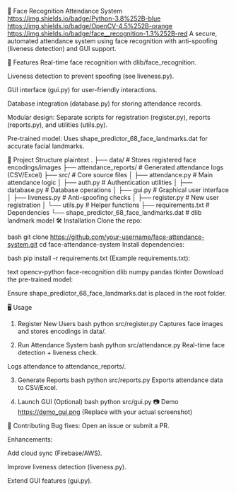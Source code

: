 📌 Face Recognition Attendance System
https://img.shields.io/badge/Python-3.8%252B-blue
https://img.shields.io/badge/OpenCV-4.5%252B-orange
https://img.shields.io/badge/face__recognition-1.3%252B-red
A secure, automated attendance system using face recognition with anti-spoofing (liveness detection) and GUI support.

🚀 Features
Real-time face recognition with dlib/face_recognition.

Liveness detection to prevent spoofing (see liveness.py).

GUI interface (gui.py) for user-friendly interactions.

Database integration (database.py) for storing attendance records.

Modular design: Separate scripts for registration (register.py), reports (reports.py), and utilities (utils.py).

Pre-trained model: Uses shape_predictor_68_face_landmarks.dat for accurate facial landmarks.

📂 Project Structure
plaintext
.
├── data/                  # Stores registered face encodings/images
├── attendance_reports/    # Generated attendance logs (CSV/Excel)
├── src/                   # Core source files
│   ├── attendance.py      # Main attendance logic
│   ├── auth.py            # Authentication utilities
│   ├── database.py        # Database operations
│   ├── gui.py             # Graphical user interface
│   ├── liveness.py        # Anti-spoofing checks
│   ├── register.py        # New user registration
│   └── utils.py           # Helper functions
├── requirements.txt       # Dependencies
└── shape_predictor_68_face_landmarks.dat  # dlib landmark model
🛠 Installation
Clone the repo:

bash
git clone https://github.com/your-username/face-attendance-system.git
cd face-attendance-system
Install dependencies:

bash
pip install -r requirements.txt
(Example requirements.txt):

text
opencv-python
face-recognition
dlib
numpy
pandas
tkinter
Download the pre-trained model:

Ensure shape_predictor_68_face_landmarks.dat is placed in the root folder.

🖥 Usage
1. Register New Users
bash
python src/register.py
Captures face images and stores encodings in data/.

2. Run Attendance System
bash
python src/attendance.py
Real-time face detection + liveness check.

Logs attendance to attendance_reports/.

3. Generate Reports
bash
python src/reports.py
Exports attendance data to CSV/Excel.

4. Launch GUI (Optional)
bash
python src/gui.py
📷 Demo
https://demo_gui.png (Replace with your actual screenshot)

🤝 Contributing
Bug fixes: Open an issue or submit a PR.

Enhancements:

Add cloud sync (Firebase/AWS).

Improve liveness detection (liveness.py).

Extend GUI features (gui.py).

